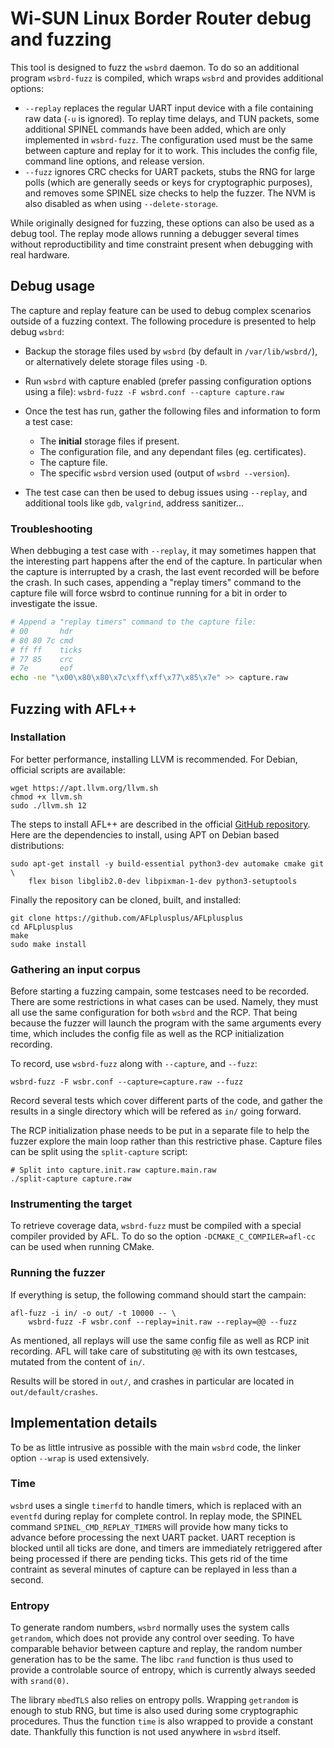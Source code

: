 # Wi-SUN Linux Border Router debug and fuzzing

This tool is designed to fuzz the `wsbrd` daemon. To do so an additional
program `wsbrd-fuzz` is compiled, which wraps `wsbrd` and provides
additional options:

- `--replay` replaces the regular UART input device with a file containing raw
  data (`-u` is ignored). To replay time delays, and TUN packets, some
  additional SPINEL commands have been added, which are only implemented in
  `wsbrd-fuzz`. The configuration used must be the same between capture and
  replay for it to work. This includes the config file, command line options,
  and release version.
- `--fuzz` ignores CRC checks for UART packets, stubs the RNG for large polls
  (which are generally seeds or keys for cryptographic purposes), and removes
  some SPINEL size checks to help the fuzzer. The NVM is also disabled as when
  using `--delete-storage`.

While originally designed for fuzzing, these options can also be used as a
debug tool. The replay mode allows running a debugger several times without
reproductibility and time constraint present when debugging with real
hardware.

## Debug usage

The capture and replay feature can be used to debug complex scenarios outside
of a fuzzing context. The following procedure is presented to help debug
`wsbrd`:

- Backup the storage files used by `wsbrd` (by default in `/var/lib/wsbrd/`),
  or alternatively delete storage files using `-D`.

- Run `wsbrd` with capture enabled (prefer passing configuration options using
  a file): `wsbrd-fuzz -F wsbrd.conf --capture capture.raw`

- Once the test has run, gather the following files and information to form a
  test case:
  - The **initial** storage files if present.
  - The configuration file, and any dependant files (eg. certificates).
  - The capture file.
  - The specific `wsbrd` version used (output of `wsbrd --version`).

- The test case can then be used to debug issues using `--replay`, and
  additional tools like `gdb`, `valgrind`, address sanitizer...

### Troubleshooting

When debbuging a test case with `--replay`, it may sometimes happen that the
interesting part happens after the end of the capture. In particular when the
capture is interrupted by a crash, the last event recorded will be before the
crash. In such cases, appending a "replay timers" command to the capture file
will force wsbrd to continue running for a bit in order to investigate the
issue.

```bash
# Append a "replay timers" command to the capture file:
# 00       hdr
# 80 80 7c cmd
# ff ff    ticks
# 77 85    crc
# 7e       eof
echo -ne "\x00\x80\x80\x7c\xff\xff\x77\x85\x7e" >> capture.raw
```

## Fuzzing with AFL++

### Installation

For better performance, installing LLVM is recommended. For Debian, official
scripts are available:

    wget https://apt.llvm.org/llvm.sh
    chmod +x llvm.sh
    sudo ./llvm.sh 12

The steps to install AFL++ are described in the official [GitHub
repository][1]. Here are the dependencies to install, using APT on
Debian based distributions:

    sudo apt-get install -y build-essential python3-dev automake cmake git \
        flex bison libglib2.0-dev libpixman-1-dev python3-setuptools

[1]: https://github.com/AFLplusplus/AFLplusplus

Finally the repository can be cloned, built, and installed:

    git clone https://github.com/AFLplusplus/AFLplusplus
    cd AFLplusplus
    make
    sudo make install


### Gathering an input corpus

Before starting a fuzzing campain, some testcases need to be recorded. There
are some restrictions in what cases can be used. Namely, they must all use the
same configuration for both `wsbrd` and the RCP. That being because the fuzzer
will launch the program with the same arguments every time, which includes the
config file as well as the RCP initialization recording.

To record, use `wsbrd-fuzz` along with `--capture`, and `--fuzz`:

    wsbrd-fuzz -F wsbr.conf --capture=capture.raw --fuzz

Record several tests which cover different parts of the code, and gather the
results in a single directory which will be refered as `in/` going forward.

The RCP initialization phase needs to be put in a separate file to help the
fuzzer explore the main loop rather than this restrictive phase. Capture files
can be split using the `split-capture` script:

    # Split into capture.init.raw capture.main.raw
    ./split-capture capture.raw

### Instrumenting the target

To retrieve coverage data, `wsbrd-fuzz` must be compiled with a special
compiler provided by AFL. To do so the option `-DCMAKE_C_COMPILER=afl-cc` can
be used when running CMake.

### Running the fuzzer

If everything is setup, the following command should start the campain:

    afl-fuzz -i in/ -o out/ -t 10000 -- \
        wsbrd-fuzz -F wsbr.conf --replay=init.raw --replay=@@ --fuzz

As mentioned, all replays will use the same config file as well as RCP init
recording. AFL will take care of substituting `@@` with its own testcases,
mutated from the content of `in/`.

Results will be stored in `out/`, and crashes in particular are located in
`out/default/crashes`.

## Implementation details

To be as little intrusive as possible with the main `wsbrd` code, the linker
option `--wrap` is used extensively.

### Time

`wsbrd` uses a single `timerfd` to handle timers, which is replaced with an
`eventfd` during replay for complete control. In replay mode, the SPINEL
command `SPINEL_CMD_REPLAY_TIMERS` will provide how many ticks to advance
before processing the next UART packet. UART reception is blocked until all
ticks are done, and timers are immediately retriggered after being processed
if there are pending ticks. This gets rid of the time contraint as several
minutes of capture can be replayed in less than a second.

### Entropy

To generate random numbers, `wsbrd` normally uses the system calls `getrandom`,
which does not provide any control over seeding. To have comparable behavior
between capture and replay, the random number generation has to be the same.
The libc `rand` function is thus used to provide a controlable source of
entropy, which is currently always seeded with `srand(0)`.

The library `mbedTLS` also relies on entropy polls. Wrapping `getrandom` is
enough to stub RNG, but time is also used during some cryptographic
procedures. Thus the function `time` is also wrapped to provide a constant
date. Thankfully this function is not used anywhere in `wsbrd` itself.

